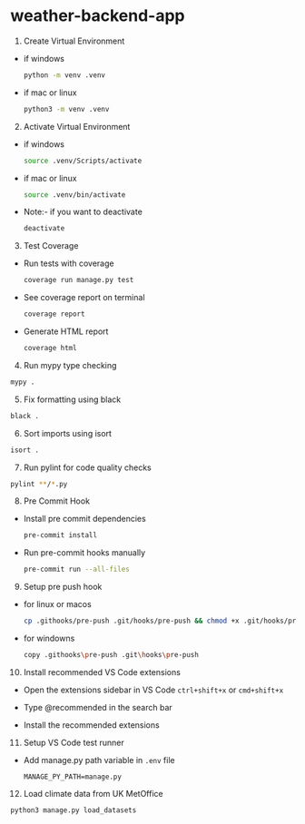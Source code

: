 # weather-backend-app

1. Create Virtual Environment

- if windows

  ```bash
  python -m venv .venv
  ```

- if mac or linux

  ```bash
  python3 -m venv .venv
  ```

2. Activate Virtual Environment

- if windows

  ```bash
  source .venv/Scripts/activate
  ```

- if mac or linux

  ```bash
  source .venv/bin/activate
  ```

- Note:- if you want to deactivate

  ```bash
  deactivate
  ```

3. Test Coverage

- Run tests with coverage

  ```sh
  coverage run manage.py test
  ```

- See coverage report on terminal

  ```sh
  coverage report
  ```

- Generate HTML report

  ```sh
  coverage html
  ```

4. Run mypy type checking

```sh
mypy .
```

5. Fix formatting using black

```sh
black .
```

6. Sort imports using isort

```sh
isort .
```

7. Run pylint for code quality checks

```sh
pylint **/*.py
```

8. Pre Commit Hook

- Install pre commit dependencies

  ```sh
  pre-commit install
  ```

- Run pre-commit hooks manually

  ```sh
  pre-commit run --all-files
  ```

9. Setup pre push hook

- for linux or macos

  ```sh
  cp .githooks/pre-push .git/hooks/pre-push && chmod +x .git/hooks/pre-push
  ```

- for windowns

  ```sh
  copy .githooks\pre-push .git\hooks\pre-push
  ```

10. Install recommended VS Code extensions

- Open the extensions sidebar in VS Code `ctrl+shift+x` or `cmd+shift+x`

- Type @recommended in the search bar

- Install the recommended extensions

11. Setup VS Code test runner

- Add manage.py path variable in `.env` file

  ```env
  MANAGE_PY_PATH=manage.py
  ```

12. Load climate data from UK MetOffice

```sh
python3 manage.py load_datasets
```
